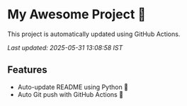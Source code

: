 # My Awesome Project 🚀

This project is automatically updated using GitHub Actions.

_Last updated: 2025-05-31 13:08:58 IST_

## Features
- Auto-update README using Python 🐍
- Auto Git push with GitHub Actions 🤖
